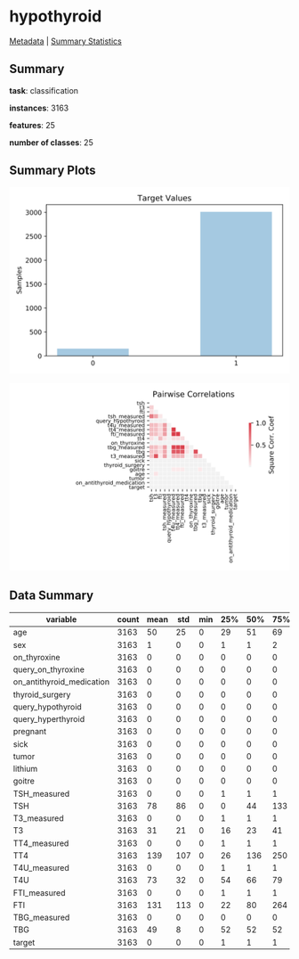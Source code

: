 # hypothyroid

[Metadata](metadata.yaml) | [Summary Statistics](summary_stats.csv)

## Summary

**task**: classification

**instances**: 3163

**features**: 25

**number of classes**: 25

## Summary Plots

![Labels](label.svg)

![Corr](corr.svg)

## Data Summary

|	variable	|	count	|	mean	|	std	|	min	|	25%	|	50%	|	75%	|	max|
| --- | --- | --- | --- | --- | --- | --- | --- | --- |
|	age	|	3163	|	50	|	25	|	0	|	29	|	51	|	69	|	92
|	sex	|	3163	|	1	|	0	|	0	|	1	|	1	|	2	|	2
|	on_thyroxine	|	3163	|	0	|	0	|	0	|	0	|	0	|	0	|	1
|	query_on_thyroxine	|	3163	|	0	|	0	|	0	|	0	|	0	|	0	|	1
|	on_antithyroid_medication	|	3163	|	0	|	0	|	0	|	0	|	0	|	0	|	1
|	thyroid_surgery	|	3163	|	0	|	0	|	0	|	0	|	0	|	0	|	1
|	query_hypothyroid	|	3163	|	0	|	0	|	0	|	0	|	0	|	0	|	1
|	query_hyperthyroid	|	3163	|	0	|	0	|	0	|	0	|	0	|	0	|	1
|	pregnant	|	3163	|	0	|	0	|	0	|	0	|	0	|	0	|	1
|	sick	|	3163	|	0	|	0	|	0	|	0	|	0	|	0	|	1
|	tumor	|	3163	|	0	|	0	|	0	|	0	|	0	|	0	|	1
|	lithium	|	3163	|	0	|	0	|	0	|	0	|	0	|	0	|	1
|	goitre	|	3163	|	0	|	0	|	0	|	0	|	0	|	0	|	1
|	TSH_measured	|	3163	|	0	|	0	|	0	|	1	|	1	|	1	|	1
|	TSH	|	3163	|	78	|	86	|	0	|	0	|	44	|	133	|	239
|	T3_measured	|	3163	|	0	|	0	|	0	|	1	|	1	|	1	|	1
|	T3	|	3163	|	31	|	21	|	0	|	16	|	23	|	41	|	69
|	TT4_measured	|	3163	|	0	|	0	|	0	|	1	|	1	|	1	|	1
|	TT4	|	3163	|	139	|	107	|	0	|	26	|	136	|	250	|	268
|	T4U_measured	|	3163	|	0	|	0	|	0	|	1	|	1	|	1	|	1
|	T4U	|	3163	|	73	|	32	|	0	|	54	|	66	|	79	|	158
|	FTI_measured	|	3163	|	0	|	0	|	0	|	1	|	1	|	1	|	1
|	FTI	|	3163	|	131	|	113	|	0	|	22	|	80	|	264	|	280
|	TBG_measured	|	3163	|	0	|	0	|	0	|	0	|	0	|	0	|	1
|	TBG	|	3163	|	49	|	8	|	0	|	52	|	52	|	52	|	52
|	target	|	3163	|	0	|	0	|	0	|	1	|	1	|	1	|	1
